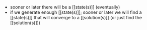 - sooner or later there will be a [[state(s)]] (eventually)
- if we generate enough [[state(s)]]; sooner or later we will find a [[state(s)]] that will converge to a [[solution(s)]] (or just find the [[solution(s)]])